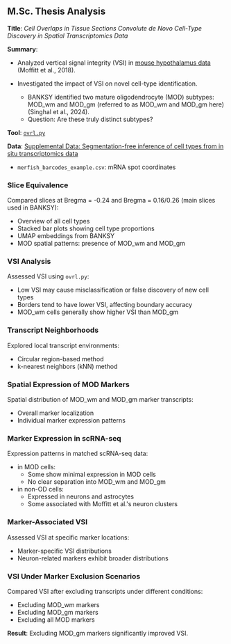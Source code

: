 ## M.Sc. Thesis Analysis

**Title**: *Cell Overlaps in Tissue Sections Convolute de Novo Cell-Type Discovery in Spatial Transcriptomics Data*

**Summary**:

- Analyzed vertical signal integrity (VSI) in [mouse hypothalamus data](https://datadryad.org/stash/dataset/doi:10.5061/dryad.8t8s248) (Moffitt et al., 2018).
- Investigated the impact of VSI on novel cell-type identification.

  - BANKSY identified two mature oligodendrocyte (MOD) subtypes: MOD\_wm and MOD\_gm (referred to as MOD_wm and MOD_gm here) (Singhal et al., 2024).
  - Question: Are these truly distinct subtypes?

**Tool**: [`ovrl.py`](https://github.com/HiDiHlabs/ovrl.py)

**Data**:
[Supplemental Data: Segmentation-free inference of cell types from in situ transcriptomics data](https://zenodo.org/records/3478502)

* `merfish_barcodes_example.csv`: mRNA spot coordinates


### Slice Equivalence

Compared slices at Bregma = -0.24 and Bregma = 0.16/0.26 (main slices used in BANKSY):

- Overview of all cell types
- Stacked bar plots showing cell type proportions
- UMAP embeddings from BANKSY
- MOD spatial patterns: presence of MOD_wm and MOD_gm


### VSI Analysis

Assessed VSI using `ovrl.py`:

- Low VSI may cause misclassification or false discovery of new cell types
- Borders tend to have lower VSI, affecting boundary accuracy
- MOD_wm cells generally show higher VSI than MOD_gm


### Transcript Neighborhoods

Explored local transcript environments:

- Circular region-based method
- k-nearest neighbors (kNN) method


### Spatial Expression of MOD Markers

Spatial distribution of MOD_wm and MOD_gm marker transcripts:

- Overall marker localization
- Individual marker expression patterns


### Marker Expression in scRNA-seq

Expression patterns in matched scRNA-seq data:  

- in MOD cells:  
  - Some show minimal expression in MOD cells  
  - No clear separation into MOD_wm and MOD_gm  
- in non-OD cells:  
  - Expressed in neurons and astrocytes  
  - Some associated with Moffitt et al.'s neuron clusters  


### Marker-Associated VSI

Assessed VSI at specific marker locations:  

- Marker-specific VSI distributions
- Neuron-related markers exhibit broader distributions


### VSI Under Marker Exclusion Scenarios

Compared VSI after excluding transcripts under different conditions:

- Excluding MOD_wm markers
- Excluding MOD_gm markers
- Excluding all MOD markers

**Result**: Excluding MOD_gm markers significantly improved VSI.
